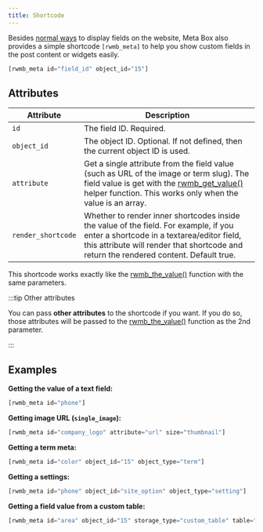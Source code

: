 ```yaml
---
title: Shortcode
---
```


Besides [normal ways](/custom-fields/#displaying-fields) to display fields on the website, Meta Box also provides a simple shortcode `[rwmb_meta]` to help you show custom fields in the post content or widgets easily.

```php
[rwmb_meta id="field_id" object_id="15"]
```

## Attributes

Attribute|Description
---|---
`id`|The field ID. Required.
`object_id`|The object ID. Optional. If not defined, then the current object ID is used.
`attribute`|Get a single attribute from the field value (such as URL of the image or term slug). The field value is get with the [rwmb_get_value()](/rwmb-get-value/) helper function. This works only when the value is an array.
`render_shortcode`|Whether to render inner shortcodes inside the value of the field. For example, if you enter a shortcode in a textarea/editor field, this attribute will render that shortcode and return the rendered content. Default true.

This shortcode works exactly like the [rwmb_the_value()](/rwmb-the-value/) function with the same parameters.

:::tip Other attributes

You can pass **other attributes** to the shortcode if you want. If you do so, those attributes will be passed to the [rwmb_the_value()](/rwmb-the-value/) function as the 2nd parameter.

:::

## Examples

**Getting the value of a text field:**

```php
[rwmb_meta id="phone"]
```

**Getting image URL (`single_image`):**

```php
[rwmb_meta id="company_logo" attribute="url" size="thumbnail"]
```

**Getting a term meta:**

```php
[rwmb_meta id="color" object_id="15" object_type="term"]
```

**Getting a settings:**

```php
[rwmb_meta id="phone" object_id="site_option" object_type="setting"]
```

**Getting a field value from a custom table:**

```php
[rwmb_meta id="area" object_id="15" storage_type="custom_table" table="properties"]
```
